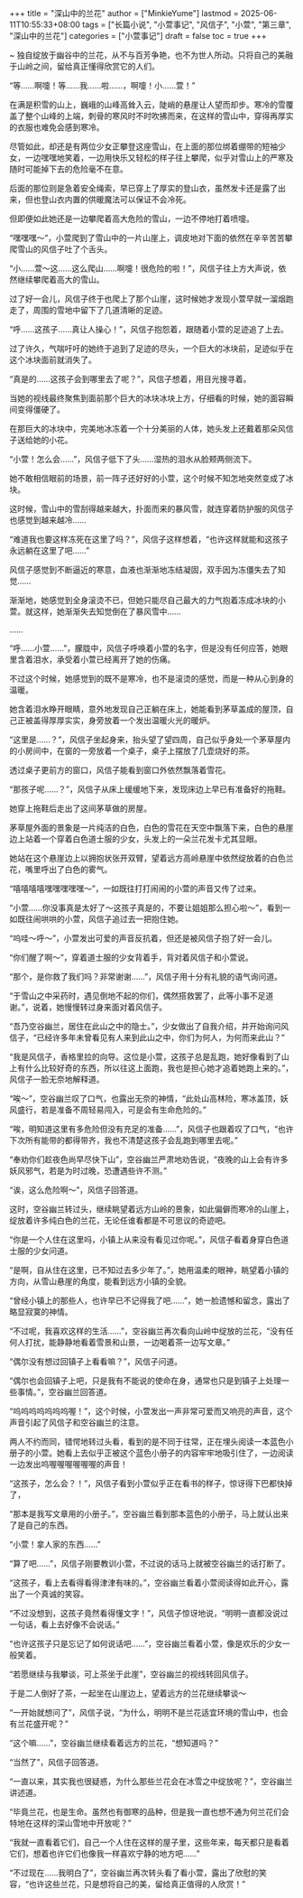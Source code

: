 +++
title = "深山中的兰花"
author = ["MinkieYume"]
lastmod = 2025-06-11T10:55:33+08:00
tags = ["长篇小说", "小萱事记", "风信子", "小萱", "第三章", "深山中的兰花"]
categories = ["小萱事记"]
draft = false
toc = true
+++

~ 独自绽放于幽谷中的兰花，从不与百芳争艳，也不为世人所动。只将自己的美融于山岭之间，留给真正懂得欣赏它的人们。

“等……啊嚏！等……我……啦……，啊嚏！小……萱！”

在满是积雪的山上，巍峨的山峰高耸入云，陡峭的悬崖让人望而却步。寒冷的雪覆盖了整个山峰的上端，刺骨的寒风时不时吹拂而来，在这样的雪山中，穿得再厚实的衣服也难免会感到寒冷。

尽管如此，却还是有两位少女正攀登这座雪山，在上面的那位绑着绷带的短袖少女，一边嘿嘿地笑着，一边用快乐又轻松的样子往上攀爬，似乎对雪山上的严寒及随时可能掉下去的危险毫不在意。

后面的那位则是急着安全绳索，早已穿上了厚实的登山衣，虽然发卡还是露了出来，但也登山衣内置的供暖魔法可以保证不会冷死。

但即便如此她还是一边攀爬着高大危险的雪山，一边不停地打着喷嚏。

“嘿嘿嘿～”，小萱爬到了雪山中的一片山崖上，调皮地对下面的依然在辛辛苦苦攀爬雪山的风信子吐了个舌头。

“小……萱～这……这么爬山……啊嚏！很危险的啦！”，风信子往上方大声说，依然继续攀爬着高大的雪山。

过了好一会儿，风信子终于也爬上了那个山崖，这时候她才发现小萱早就一溜烟跑走了，周围的雪地中留下了几道清晰的足迹。

“呼……这孩子……真让人操心！”，风信子抱怨着，跟随着小萱的足迹追了上去。

过了许久，气喘吁吁的她终于追到了足迹的尽头，一个巨大的冰块前，足迹似乎在这个冰块面前就消失了。

“真是的……这孩子会到哪里去了呢？”，风信子想着，用目光搜寻着。

当她的视线最终聚焦到面前那个巨大的冰块冰块上方，仔细看的时候，她的面容瞬间变得僵硬了。

在那巨大的冰块中，完美地冰冻着一个十分美丽的人体，她头发上还戴着那朵风信子送给她的小花。

“小萱！怎么会……”，风信子低下了头……湿热的泪水从脸颊两侧流下。

她不敢相信眼前的场景，前一阵子还好好的小萱，这个时候不知怎地突然变成了冰块。

这时候，雪山中的雪刮得越来越大，扑面而来的暴风雪，就连穿着防护服的风信子也感觉到越来越冷……

“难道我也要这样冻死在这里了吗？”，风信子这样想着，“也许这样就能和这孩子永远躺在这里了吧……”

风信子感觉到不断逼近的寒意，血液也渐渐地冻结凝固，双手因为冻僵失去了知觉……

渐渐地，她感觉到全身滚烫不已，但她只能尽自己最大的力气抱着冻成冰块的小萱。就这样，她渐渐失去知觉倒在了暴风雪中……

……

“呼……小萱……”，朦胧中，风信子呼唤着小萱的名字，但是没有任何应答，她眼里含着泪水，承受着小萱已经离开了她的伤痛。

不过这个时候，她感觉到的既不是寒冷，也不是滚烫的感觉，而是一种从心到身的温暖。

她含着泪水睁开眼睛，意外地发现自己正躺在床上，她能看到茅草盖成的屋顶，自己正被盖得厚厚实实，身旁放着一个发出温暖火光的暖炉。

“这里是……？”，风信子坐起身来，抬头望了望四周，自己似乎身处一个茅草屋内的小房间中，在窗的一旁放着一个桌子，桌子上摆放了几壶烧好的茶。

透过桌子更前方的窗口，风信子能看到窗口外依然飘落着雪花。

“那孩子呢……？”，风信子从床上缓缓地下来，发现床边上早已有准备好的拖鞋。

她穿上拖鞋后走出了这间茅草做的房屋。

茅草屋外面的景象是一片纯洁的白色，白色的雪花在天空中飘落下来，白色的悬崖边上站着一个穿着白色道士服的少女，头发上的一朵兰花发卡尤其显眼。

她站在这个悬崖边上以拥抱状张开双臂，望着远方高岭悬崖中依然绽放着的白色兰花，嘴里呼出了白色的雾气。

“嘻嘻嘻嘻嘿嘿嘿嘿嘿～”，一如既往打打闹闹的小萱的声音又传了过来。

“小萱……你没事真是太好了～这孩子真是的，不要让姐姐那么担心啦～”，看到一如既往闹哄哄的小萱，风信子追过去一把抱住她。

“呜哇～呼～”，小萱发出可爱的声音反抗着，但还是被风信子抱了好一会儿。

“你们醒了啊～”，穿着道士服的少女背着手，背对着风信子和小萱说。

“那个，是你救了我们吗？非常谢谢……”，风信子用十分有礼貌的语气询问道。

“于雪山之中采药时，遇见倒地不起的你们，偶然搭救罢了，此等小事不足道谢。”，说着，她慢慢转过身来面对着风信子。

“吾乃空谷幽兰，居住在此山之中的隐士。”，少女做出了自我介绍，并开始询问风信子，“已经许多年未曾看见有人来到此山之中，你们为何人，为何而来此山？”

“我是风信子，香格里拉的向导。这位是小萱，这孩子总是乱跑，她好像看到了山上有什么比较好奇的东西，所以往这上面跑，我也是担心她才追着她跑上来的。”，风信子一脸无奈地解释道。

“唉～”，空谷幽兰叹了口气，也露出无奈的神情，“此处山高林险，寒冰盖顶，妖风盛行，若是准备不周轻易闯入，可是会有生命危险的。”

“唉，明知道这里有多危险但没有充足的准备……”，风信子也跟着叹了口气，“也许下次所有能带的都得带齐，我也不清楚这孩子会乱跑到哪里去呢。”

“奉劝你们趁夜色尚早尽快下山”，空谷幽兰严肃地劝告说，“夜晚的山上会有许多妖风邪气，若是为时过晚，恐遭遇些许不测。”

“诶，这么危险啊～”，风信子回答道。

这时，空谷幽兰转过头，继续眺望着远方山岭的景象，如此偏僻而寒冷的山崖上，绽放着许多纯白色的兰花，无论任谁看都是不可思议的奇迹吧。

“你是一个人住在这里吗，小镇上从来没有看见过你呢。”，风信子看着身穿白色道士服的少女问道。

“是啊，自从住在这里，已不知过去多少年了。”，她用温柔的眼神，眺望着小镇的方向，从雪山悬崖的角度，能看到远方小镇的全貌。

“曾经小镇上的那些人，也许早已不记得我了吧……”，她一脸遗憾和留念，露出了略显寂寞的神情。

“不过呢，我喜欢这样的生活……”，空谷幽兰再次看向山岭中绽放的兰花，“没有任何人打扰，能静静地看着雪景和山景，一边喝着茶一边写文章。”

“偶尔没有想过回镇子上看看嘛？”，风信子问道。

“偶尔也会回镇子上吧，只是我有不能说的使命在身，通常也只是到镇子上处理一些事情。”，空谷幽兰回答道。

“呜呜呜呜呜呜呜喔！”，这个时候，小萱发出一声非常可爱而又响亮的声音，这个声音引起了风信子和空谷幽兰的注意。

两人不约而同，错愕地转过头看，看到的是不同于往常，正在埋头阅读一本蓝色小册子的小萱。她看上去似乎正被这个蓝色小册子的内容牢牢地吸引住了，一边阅读一边发出呜喔喔喔喔喔喔的声音！

“这孩子，怎么会？！”，风信子看到小萱似乎正在看书的样子，惊讶得下巴都快掉了，

“那本是我写文章用的小册子。”，空谷幽兰看到那本蓝色的小册子，马上就认出来了是自己的东西。

“小萱！拿人家的东西……”

“算了吧……”，风信子刚要教训小萱，不过说的话马上就被空谷幽兰的话打断了。

“这孩子，看上去看得看得津津有味的。”，空谷幽兰看着小萱阅读得如此开心，露出了一个真诚的笑容。

“不过没想到，这孩子竟然看得懂文字！”，风信子惊讶地说，“明明一直都没说过一句话，看上去好像不会说话。”

“也许这孩子只是忘记了如何说话吧……”，空谷幽兰看着小萱，像是欢乐的少女一般笑着。

“若愿继续与我攀谈，可上茶坐于此崖”，空谷幽兰的视线转回风信子。

于是二人倒好了茶，一起坐在山崖边上，望着远方的兰花继续攀谈～

“一开始就想问了”，风信子说，“为什么，明明不是兰花适宜环境的雪山中，也会有兰花盛开呢？”

“这个嘛……”，空谷幽兰继续看着远方的兰花，“想知道吗？”

“当然了”，风信子回答道。

“一直以来，其实我也很疑惑，为什么那些兰花会在冰雪之中绽放呢？”，空谷幽兰讲述道。

“毕竟兰花，也是生命。虽然也有御寒的品种，但是我一直也想不通为何兰花们会特地在这样的深山雪地中开放呢？”

“我就一直看着它们，自己一个人住在这样的屋子里，这些年来，每天都只是看着它们，想着也许它们也像我一样喜欢宁静的地方吧……”

“不过现在……我明白了”，空谷幽兰再次转头看了看小萱，露出了欣慰的笑容，“也许这些兰花，只是想将自己的美，留给真正值得的人欣赏！”
